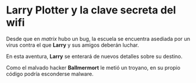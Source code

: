 # Larry Plotter y la clave secreta del wifi

Desde que en *matrix* hubo un bug, la escuela se encuentra asediada por un virus contra el que **Larry** y sus amigos deberán luchar.

En esta aventura, **Larry** se enterará de nuevos detalles sobre su destino. 

Como el malvado hacker **Ballmermort** le metió un troyano, en su propio código podría esconderse malware.
